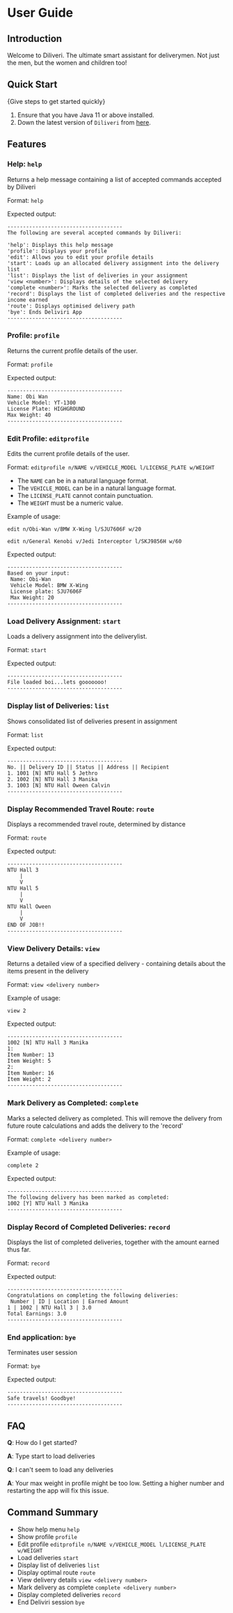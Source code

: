 # User Guide

## Introduction

Welcome to Diliveri. The ultimate smart assistant for deliverymen.
Not just the men, but the women and children too!

## Quick Start

{Give steps to get started quickly}

1. Ensure that you have Java 11 or above installed.
2. Down the latest version of `Diliveri` from [here](http://link.to/duke).

## Features 


### Help: `help`
Returns a help message containing a list of accepted commands accepted by Diliveri 

Format: `help`

Expected output:

```
-------------------------------------
The following are several accepted commands by Diliveri:

'help': Displays this help message
'profile': Displays your profile
'edit': Allows you to edit your profile details
'start': Loads up an allocated delivery assignment into the delivery list
'list': Displays the list of deliveries in your assignment
'view <number>': Displays details of the selected delivery
'complete <number>': Marks the selected delivery as completed
'record': Displays the list of completed deliveries and the respective income earned
'route': Displays optimised delivery path
'bye': Ends Deliviri App 
-------------------------------------
```

### Profile: `profile`
Returns the current profile details of the user. 

Format: `profile`

Expected output:

```
-------------------------------------
Name: Obi Wan
Vehicle Model: YT-1300
License Plate: HIGHGROUND
Max Weight: 40
-------------------------------------
```

### Edit Profile: `editprofile`
Edits the current profile details of the user. 

Format: `editprofile n/NAME v/VEHICLE_MODEL l/LICENSE_PLATE w/WEIGHT`

* The `NAME` can be in a natural language format.
* The `VEHICLE_MODEL` can be in a natural language format.
* The `LICENSE_PLATE` cannot contain punctuation.
* The `WEIGHT` must be a numeric value.

Example of usage: 

`edit n/Obi-Wan v/BMW X-Wing l/SJU7606F w/20`

`edit n/General Kenobi v/Jedi Interceptor l/SKJ9856H w/60`

Expected output:

```
-------------------------------------
Based on your input:
 Name: Obi-Wan
 Vehicle Model: BMW X-Wing
 License plate: SJU7606F
 Max Weight: 20
-------------------------------------
```

### Load Delivery Assignment: `start`
Loads a delivery assignment into the deliverylist.

Format: `start`

Expected output:

```
-------------------------------------
File loaded boi...lets gooooooo!
-------------------------------------
```

### Display list of Deliveries: `list`
Shows consolidated list of deliveries present in assignment

Format: `list`

Expected output:

```
-------------------------------------
No. || Delivery ID || Status || Address || Recipient
1. 1001 [N] NTU Hall 5 Jethro
2. 1002 [N] NTU Hall 3 Manika
3. 1003 [N] NTU Hall Oween Calvin
-------------------------------------
```

### Display Recommended Travel Route: `route`
Displays a recommended travel route, determined by distance

Format: `route`

Expected output:

```
-------------------------------------
NTU Hall 3
	|
	V
NTU Hall 5
	|
	V
NTU Hall Oween
	|
	V
END OF JOB!!
-------------------------------------
```

### View Delivery Details: `view`
Returns a detailed view of a specified delivery - containing
details about the items present in the delivery

Format: `view <delivery number>`

Example of usage:

`view 2`

Expected output:

```
-------------------------------------
1002 [N] NTU Hall 3 Manika
1: 
Item Number: 13
Item Weight: 5
2: 
Item Number: 16
Item Weight: 2
-------------------------------------
```

### Mark Delivery as Completed: `complete`
Marks a selected delivery as completed. This will remove the delivery
from future route calculations and adds the delivery to the 'record'

Format: `complete <delivery number>`

Example of usage:

`complete 2`

Expected output:

```
-------------------------------------
The following delivery has been marked as completed:
1002 [Y] NTU Hall 3 Manika
-------------------------------------
```

### Display Record of Completed Deliveries: `record`
Displays the list of completed deliveries, together with
the amount earned thus far.

Format: `record`

Expected output:

```
-------------------------------------
Congratulations on completing the following deliveries:
 Number | ID | Location | Earned Amount 
1 | 1002 | NTU Hall 3 | 3.0
Total Earnings: 3.0
-------------------------------------
```

### End application: `bye`
Terminates user session

Format: `bye`

Expected output:

```
-------------------------------------
Safe travels! Goodbye!
-------------------------------------
```

## FAQ

**Q**: How do I get started? 

**A**: Type start to load deliveries

**Q**: I can't seem to load any deliveries

**A**: Your max weight in profile might be too low. Setting a higher number and restarting the app will fix this issue.

## Command Summary

* Show help menu `help`
* Show profile `profile`
* Edit profile `editprofile n/NAME v/VEHICLE_MODEL l/LICENSE_PLATE w/WEIGHT`
* Load deliveries `start`
* Display list of deliveries `list`
* Display optimal route `route`
* View delivery details `view <delivery number>`
* Mark delivery as complete `complete <delivery number>`
* Display completed deliveries `record`
* End Deliviri session `bye`
